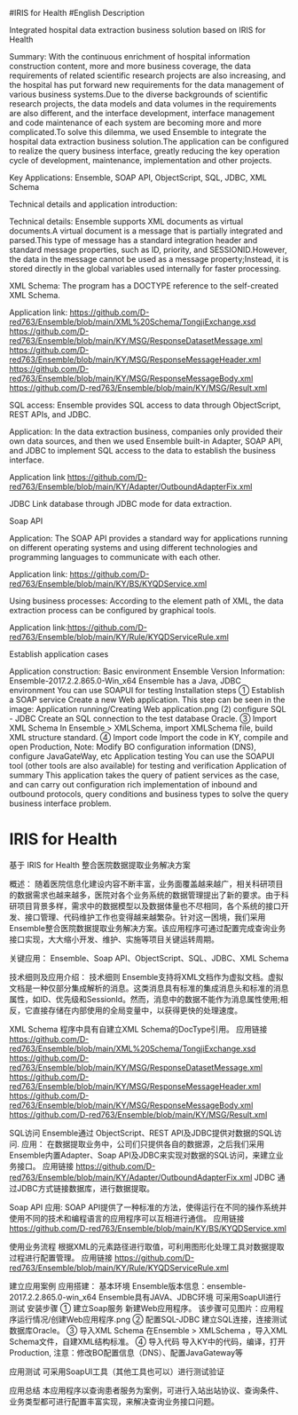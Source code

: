 #IRIS for Health
#English Description

Integrated hospital data extraction business solution based on IRIS for Health

Summary:
With the continuous enrichment of hospital information construction content, more and more business coverage, the data requirements of related scientific research projects are also increasing, and the hospital has put forward new requirements for the data management of various business systems.Due to the diverse backgrounds of scientific research projects, the data models and data volumes in the requirements are also different, and the interface development, interface management and code maintenance of each system are becoming more and more complicated.To solve this dilemma, we used Ensemble to integrate the hospital data extraction business solution.The application can be configured to realize the query business interface, greatly reducing the key operation cycle of development, maintenance, implementation and other projects.

Key Applications: Ensemble, SOAP API, ObjectScript, SQL, JDBC, XML Schema

Technical details and application introduction:

Technical details:
Ensemble supports XML documents as virtual documents.A virtual document is a message that is partially integrated and parsed.This type of message has a standard integration header and standard message properties, such as ID, priority, and SESSIONID.However, the data in the message cannot be used as a message property;Instead, it is stored directly in the global variables used internally for faster processing.

XML Schema:
The program has a DOCTYPE reference to the self-created XML Schema.

Application link:
https://github.com/D-red763/Ensemble/blob/main/XML%20Schema/TongjiExchange.xsd
https://github.com/D-red763/Ensemble/blob/main/KY/MSG/ResponseDatasetMessage.xml
https://github.com/D-red763/Ensemble/blob/main/KY/MSG/ResponseMessageHeader.xml
https://github.com/D-red763/Ensemble/blob/main/KY/MSG/ResponseMessageBody.xml
https://github.com/D-red763/Ensemble/blob/main/KY/MSG/Result.xml

SQL access:
Ensemble provides SQL access to data through ObjectScript, REST APIs, and JDBC.

Application:
In the data extraction business, companies only provided their own data sources, and then we used Ensemble built-in Adapter, SOAP API, and JDBC to implement SQL access to the data to establish the business interface.

Application link https://github.com/D-red763/Ensemble/blob/main/KY/Adapter/OutboundAdapterFix.xml

JDBC
Link database through JDBC mode for data extraction.

Soap API

Application:
The SOAP API provides a standard way for applications running on different operating systems and using different technologies and programming languages to communicate with each other.

Application link:
https://github.com/D-red763/Ensemble/blob/main/KY/BS/KYQDService.xml

Using business processes:
According to the element path of XML, the data extraction process can be configured by graphical tools.

Application link:https://github.com/D-red763/Ensemble/blob/main/KY/Rule/KYQDServiceRule.xml

Establish application cases

Application construction:
Basic environment
Ensemble Version Information: Ensemble-2017.2.2.865.0-Win_x64
Ensemble has a Java, JDBC environment
You can use SOAPUI for testing
Installation steps
① Establish a SOAP service
Create a new Web application.
This step can be seen in the image: Application running/Creating Web application.png
(2) configure SQL - JDBC
Create an SQL connection to the test database Oracle.
③ Import XML Schema
In Ensemble > XMLSchema, import XMLSchema file, build XML structure standard.
④ Import code
Import the code in KY, compile and open Production,
Note: Modify BO configuration information (DNS), configure JavaGateWay, etc
Application testing
You can use the SOAPUI tool (other tools are also available) for testing and verification
Application of summary
This application takes the query of patient services as the case, and can carry out configuration rich implementation of inbound and outbound protocols, query conditions and business types to solve the query business interface problem.


# IRIS for Health
基于 IRIS for Health 整合医院数据提取业务解决方案

概述：
随着医院信息化建设内容不断丰富，业务面覆盖越来越广，相关科研项目的数据需求也越来越多，医院对各个业务系统的数据管理提出了新的要求。由于科研项目背景多样，需求中的数据模型以及数据体量也不尽相同，各个系统的接口开发、接口管理、代码维护工作也变得越来越繁杂。针对这一困境，我们采用Ensemble整合医院数据提取业务解决方案。该应用程序可通过配置完成查询业务接口实现，大大缩小开发、维护、实施等项目关键运转周期。

关键应用： Ensemble、Soap API、ObjectScript、SQL、JDBC、XML Schema

技术细则及应用介绍：
技术细则
Ensemble支持将XML文档作为虚拟文档。虚拟文档是一种仅部分集成解析的消息。这类消息具有标准的集成消息头和标准的消息属性，如ID、优先级和SessionId。然而，消息中的数据不能作为消息属性使用;相反，它直接存储在内部使用的全局变量中，以获得更快的处理速度。

XML Schema
程序中具有自建立XML Schema的DocType引用。
应用链接
https://github.com/D-red763/Ensemble/blob/main/XML%20Schema/TongjiExchange.xsd
https://github.com/D-red763/Ensemble/blob/main/KY/MSG/ResponseDatasetMessage.xml
https://github.com/D-red763/Ensemble/blob/main/KY/MSG/ResponseMessageHeader.xml
https://github.com/D-red763/Ensemble/blob/main/KY/MSG/ResponseMessageBody.xml
https://github.com/D-red763/Ensemble/blob/main/KY/MSG/Result.xml

SQL访问
Ensemble通过 ObjectScript、REST API及JDBC提供对数据的SQL访问.
应用：
在数据提取业务中，公司们只提供各自的数据源，之后我们采用Ensemble内置Adapter、Soap API及JDBC来实现对数据的SQL访问，来建立业务接口。
应用链接 https://github.com/D-red763/Ensemble/blob/main/KY/Adapter/OutboundAdapterFix.xml
JDBC
通过JDBC方式链接数据库，进行数据提取。

Soap API
应用:
SOAP API提供了一种标准的方法，使得运行在不同的操作系统并使用不同的技术和编程语言的应用程序可以互相进行通信。
应用链接
https://github.com/D-red763/Ensemble/blob/main/KY/BS/KYQDService.xml

使用业务流程
根据XML的元素路径进行取值，可利用图形化处理工具对数据提取过程进行配置管理。
应用链接
https://github.com/D-red763/Ensemble/blob/main/KY/Rule/KYQDServiceRule.xml


建立应用案例
应用搭建：
基本环境
Ensemble版本信息：ensemble-2017.2.2.865.0-win_x64
Ensemble具有JAVA、JDBC环境
可采用SoapUI进行测试
安装步骤
① 建立Soap服务
新建Web应用程序。
该步骤可见图片：应用程序运行情况/创建Web应用程序.png
② 配置SQL-JDBC
建立SQL连接，连接测试数据库Oracle。
③ 导入XML Schema
在Ensemble > XMLSchema ，导入XML Schema文件，自建XML结构标准。
④ 导入代码
导入KY中的代码，编译，打开Production,
注意：修改BO配置信息（DNS）、配置JavaGateway等

应用测试
可采用SoapUI工具（其他工具也可以）进行测试验证

应用总结
本应用程序以查询患者服务为案例，可进行入站出站协议、查询条件、业务类型都可进行配置丰富实现，来解决查询业务接口问题。
